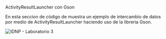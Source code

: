 ActivityResultLauncher con Gson

En esta seccion de código de muestra un ejemplo de intercambio de datos por medio de ActivityResultLauncher haciendo uso de la libreria Gson.

![IDNP - Laboratorio 3](https://github.com/CondoriWilliam/ActivityResultLauncher/assets/91301987/d2460a36-f90e-4cb4-a760-f95bf71e3f67)
